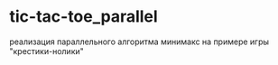 # tic-tac-toe_parallel
реализация параллельного алгоритма минимакс на примере игры "крестики-нолики"
